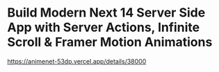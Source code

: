 # Build Modern Next 14 Server Side App with Server Actions, Infinite Scroll & Framer Motion Animations

https://animenet-53dp.vercel.app/details/38000




